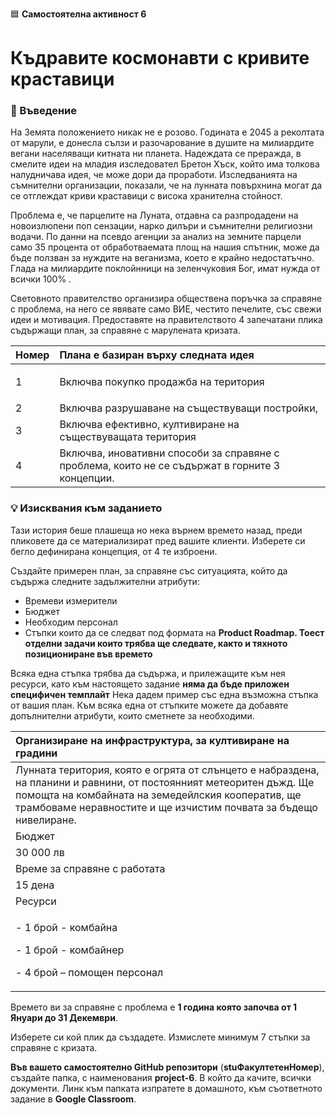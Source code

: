 🟦 **Самостоятелна активност 6**
# Къдравите космонавти с кривите краставици

### 🚀 Въведение

На Земята положението никак не е розово. Годината е 2045 а реколтата от марули, е донесла сълзи и разочарование в душите на милиардите вегани населяващи китната ни планета. Надеждата се преражда, в смелите идеи на младия изследовател Бретон Хъск, който има толкова налудничава идея, че може дори да проработи. Изследванията на съмнителни организации,  показали, че на лунната повърхнина могат да се отглеждат криви краставици с висока хранителна стойност. 

Проблема е, че парцелите на Луната, отдавна са разпродадени на новоизлюпени поп сензации, нарко дилъри и съмнителни религиозни водачи. По данни на псевдо агенции за анализ на земните парцели само 35 процента от обработваемата площ на нашия спътник, може да бъде ползван за нуждите на веганизма, което е крайно недостатъчно. Глада на милиардите поклойнници на зеленчуковия Бог, имат нужда от всички 100% .

Световното правителство организира обществена поръчка за справяне с проблема, на него се явявате само ВИЕ, честито печелите, със свежи идеи и мотивация. Предоставяте на правителството 4 запечатани плика съдържащи план, за справяне с марулената кризата. 


|**Номер**|**Плана е базиран върху следната идея**|
| :- | :- |
|1|<p>Включва покупко продажба на територия</p><p></p>|
|2|Включва разрушаване на съществуващи постройки, |
|3|Включва ефективно, култивиране на съществуващата територия|
|4|Включва, иновативни способи за справяне с проблема, които не се съдържат в горните 3 концепции.|

### 💡 Изисквания към заданието

Тази история беше плашеща но нека върнем времето назад, преди пликовете да се материализират пред вашите клиенти. Изберете си бегло дефинирана концепция, от 4 те изброени. 

Създайте примерен план, за справяне със ситуацията, който да съдържа следните задължителни атрибути:

- Времеви измерители
- Бюджет
- Необходим персонал
- Стъпки които да се следват под формата на **Product Roadmap. Тоест отделни задачи които трябва ще следвате, както и тяхното позициониране във времето**

Всяка една стъпка трябва да съдържа, и прилежащите към нея ресурси, като към настоящето задание **няма да бъде приложен специфичен темплайт**
Нека дадем пример със една възможна стъпка от вашия план. Към всяка една от стъпките можете да добавяте допълнителни атрибути, които сметнете за необходими. 

|**Организиране на инфраструктура, за култивиране на градини**|
| :- |
|Лунната територия, която е огрята от слънцето е набраздена, на планини и равнини, от постоянният метеоритен дъжд. Ще помощта на комбайната на земедейлския кооператив, ще трамбоваме неравностите и ще изчистим почвата за бъдещо нивелиране. |
|Бюджет|
|30 000 лв|
|Време за справяне с работата|
|15 дена|
|Ресурси|
|<p>- 1 брой -  комбайна</p><p>- 1 брой -  комбайнер</p><p>- 4 брой – помощен персонал</p>|

Времето ви за справяне с проблема е **1 година която започва от 1 Януари до 31 Декември**.

Изберете си кой плик да създадете. Измислете минимум 7 стъпки за справяне с кризата.

**Във вашето самостоятелно GitHub репозитори** (**stuФакултетенНомер**), създайте папка, с наименования **project-6**. В който да качите, всички документи. Линк към папката изпратете в домашното, към съответното задание в **Google Classroom**.
